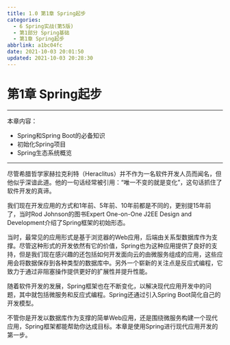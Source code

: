 ```yaml
---
title: 1.0 第1章 Spring起步
categories: 
  - 6 Spring实战(第5版)
  - 第1部分 Spring基础
  - 第1章 Spring起步
abbrlink: a1bc04fc
date: 2021-10-03 20:01:50
updated: 2021-10-03 20:28:30
---
```

# 第1章 Spring起步
___
本章内容：
- Spring和Spring Boot的必备知识
- 初始化Spring项目
- Spring生态系统概览
___

尽管希腊哲学家赫拉克利特（Heraclitus）并不作为一名软件开发人员而闻名，但他似乎深谙此道。他的一句话经常被引用：“唯一不变的就是变化”，这句话抓住了软件开发的真谛。

我们现在开发应用的方式和1年前、5年前、10年前都是不同的，更别提15年前了，当时Rod Johnson的图书Expert One-on-One J2EE Design and Development介绍了Spring框架的初始形态。

当时，最常见的应用形式是基于浏览器的Web应用，后端由关系型数据库作为支撑。尽管这种形式的开发依然有它的价值，Spring也为这种应用提供了良好的支持，但是我们现在感兴趣的还包括如何开发面向云的由微服务组成的应用，这些应用会将数据保存到各种类型的数据库中。另外一个崭新的关注点是反应式编程，它致力于通过非阻塞操作提供更好的扩展性并提升性能。

随着软件开发的发展，Spring框架也在不断变化，以解决现代应用开发中的问题，其中就包括微服务和反应式编程。Spring还通过引入Spring Boot简化自己的开发模型。

不管你是开发以数据库作为支撑的简单Web应用，还是围绕微服务构建一个现代应用，Spring框架都能帮助你达成目标。本章是使用Spring进行现代应用开发的第一步。

